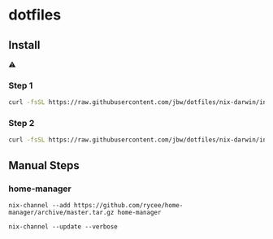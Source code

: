 # dotfiles

## Install

:warning:

### Step 1

```sh
curl -fsSL https://raw.githubusercontent.com/jbw/dotfiles/nix-darwin/install_nix.sh | bash
```

### Step 2

```sh
curl -fsSL https://raw.githubusercontent.com/jbw/dotfiles/nix-darwin/install_configs.sh | bash
```

## Manual Steps

### home-manager

```
nix-channel --add https://github.com/rycee/home-manager/archive/master.tar.gz home-manager

nix-channel --update --verbose
```
